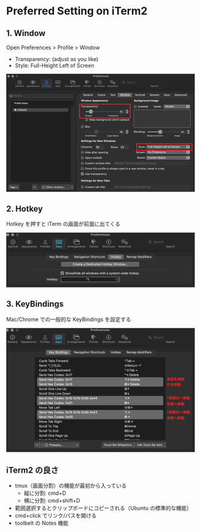# Preferred Setting on iTerm2

## 1. Window

Open Preferences > Profile > Window

- Transparency: (adjust as you like)
- Style: Full-Height Left of Screen

![](fig/iterm2_appearance.png)

## 2. Hotkey

Hotkey を押すと iTerm の画面が前面に出てくる

![](fig/iterm2_hotkey.png)

## 3. KeyBindings

Mac/Chrome での一般的な KeyBindings を設定する

![](fig/iterm2_keybindings.png)

## iTerm2 の良さ

- tmux（画面分割）の機能が最初から入っている
  - 縦に分割: cmd+D
  - 横に分割: cmd+shift+D
- 範囲選択するとクリップボードにコピーされる（Ubuntu の標準的な機能）
- cmd+click でリンク/パスを開ける
- toolbelt の Notes 機能

